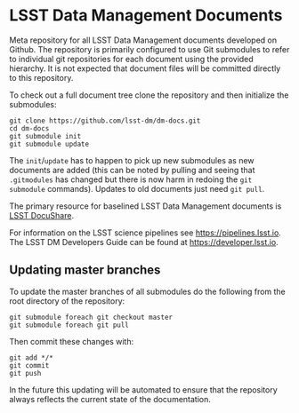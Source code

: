# LSST Data Management Documents

Meta repository for all LSST Data Management documents developed on Github.
The repository is primarily configured to use Git submodules to refer to individual git repositories for each document using the provided hierarchy.
It is not expected that document files will be committed directly to this repository.

To check out a full document tree clone the repository and then initialize the submodules:

```
git clone https://github.com/lsst-dm/dm-docs.git
cd dm-docs
git submodule init
git submodule update
```

The `init`/`update` has to happen to pick up new submodules as new documents are added (this can be noted by pulling and seeing that `.gitmodules` has changed but there is now harm in redoing the `git submodule` commands).
Updates to old documents just need `git pull`.

The primary resource for baselined LSST Data Management documents is [LSST DocuShare](https://docushare.lsstcorp.org/docushare/dsweb/View/Collection-12).

For information on the LSST science pipelines see <https://pipelines.lsst.io>.
The LSST DM Developers Guide can be found at <https://developer.lsst.io>.

## Updating master branches

To update the master branches of all submodules do the following from the root directory of the repository:

```
git submodule foreach git checkout master
git submodule foreach git pull
```

Then commit these changes with:

```
git add */*
git commit
git push
```

In the future this updating will be automated to ensure that the repository always reflects the current state of the documentation.
